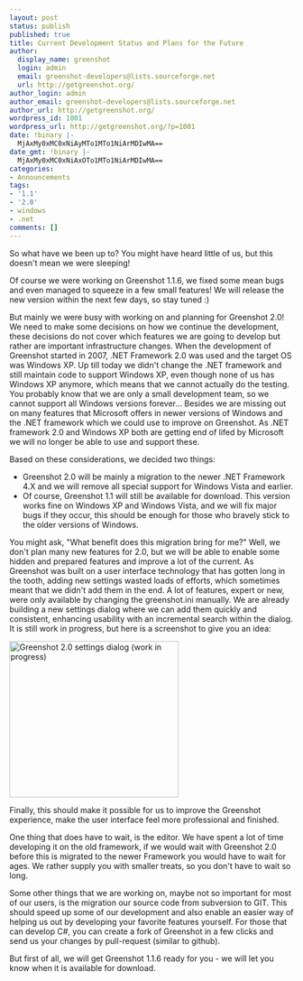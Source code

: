 ```yaml
---
layout: post
status: publish
published: true
title: Current Development Status and Plans for the Future
author:
  display_name: greenshot
  login: admin
  email: greenshot-developers@lists.sourceforge.net
  url: http://getgreenshot.org/
author_login: admin
author_email: greenshot-developers@lists.sourceforge.net
author_url: http://getgreenshot.org/
wordpress_id: 1001
wordpress_url: http://getgreenshot.org/?p=1001
date: !binary |-
  MjAxMy0xMC0xNiAyMTo1MTo1NiArMDIwMA==
date_gmt: !binary |-
  MjAxMy0xMC0xNiAxOTo1MTo1NiArMDIwMA==
categories:
- Announcements
tags:
- '1.1'
- '2.0'
- windows
- .net
comments: []
---
```

<p>So what have we been up to? You might have heard little of us, but this doesn't mean we were sleeping!</p>
<p>Of course we were working on Greenshot 1.1.6, we fixed some mean bugs and even managed to squeeze in a few small features! We will release the new version within the next few days, so stay tuned :)</p>
<p>But mainly we were busy with working on and planning for Greenshot 2.0! We need to make some decisions on how we continue the development, these decisions do not cover which features we are going to develop but rather are important infrastructure changes. When the development of Greenshot started in 2007, .NET Framework 2.0 was used and the target OS was Windows XP. Up till today we didn't change the .NET framework and still maintain code to support Windows XP, even though none of us has Windows XP anymore, which means that we cannot actually do the testing. You probably know that we are only a small development team, so we cannot support all Windows versions forever... Besides we are missing out on many features that Microsoft offers in newer versions of Windows and the .NET framework which we could use to improve on Greenshot. As .NET framework 2.0 and Windows XP both are getting end of lifed by Microsoft we will no longer be able to use and support these.</p>
<p>Based on these considerations, we decided two things:</p>
<ul>
<li>Greenshot 2.0 will be mainly a migration to the newer .NET Framework 4.X and we will remove all special support for Windows Vista and earlier.</li>
<li>Of course, Greenshot 1.1 will still be available for download. This version works fine on Windows XP and Windows Vista, and we will fix major bugs if they occur, this should be enough for those who bravely stick to the older versions of Windows.</li>
</ul>
<p>You might ask, "What benefit does this migration bring for me?" Well, we don't plan many new features for 2.0, but we will be able to enable some hidden and prepared features and improve a lot of the current. As Greenshot was built on a user interface technology that has gotten long in the tooth, adding new settings wasted loads of efforts, which sometimes meant that we didn't add them in the end. A lot of features, expert or new, were only available by changing the greenshot.ini manually. We are already building a new settings dialog where we can add them quickly and consistent, enhancing usability with an incremental search within the dialog. It is still work in progress, but here is a screenshot to give you an idea:</p>
<p><a href="http://getgreenshot.org/wp-content/uploads/2013/10/greenshot-settings-dialog1.png"><img src="http://getgreenshot.org/wp-content/uploads/2013/10/greenshot-settings-dialog1-300x277.png" alt="Greenshot 2.0 settings dialog (work in progress)" width="300" height="277" class="alignleft size-medium wp-image-1002" /></a></p>
<p>Finally, this should make it possible for us to improve the Greenshot experience, make the user interface feel more professional and finished.</p>
<p>One thing that does have to wait, is the editor. We have spent a lot of time developing it on the old framework, if we would wait with Greenshot 2.0 before this is migrated to the newer Framework you would have to wait for ages. We rather supply you with smaller treats, so you don't have to wait so long.</p>
<p>Some other things that we are working on, maybe not so important for most of our users, is the migration our source code from subversion to GIT. This should speed up some of our development and also enable an easier way of helping us out by developing your favorite features yourself. For those that can develop C#, you can create a fork of Greenshot in a few clicks and send us your changes by pull-request (similar to github).</p>
<p>But first of all, we will get Greenshot 1.1.6 ready for you - we will let you know when it is available for download.</p>
